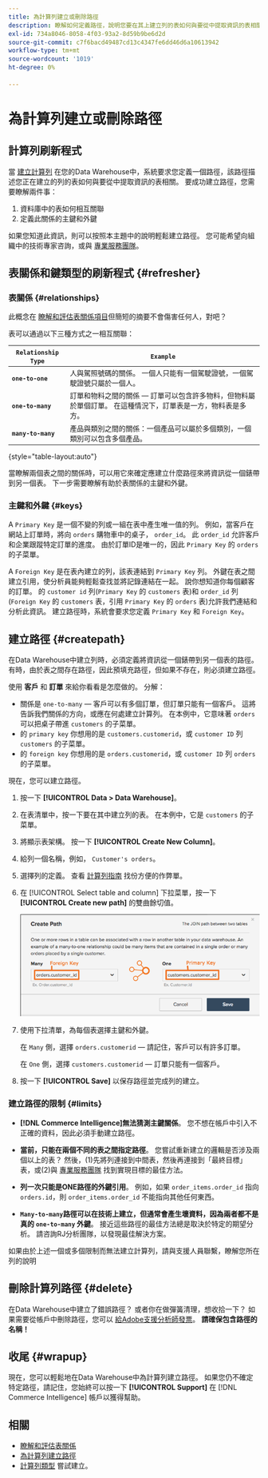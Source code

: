 ```yaml
---
title: 為計算列建立或刪除路徑
description: 瞭解如何定義路徑，說明您要在其上建立列的表如何與要從中提取資訊的表相關。
exl-id: 734a8046-8058-4f03-93a2-8d59b9be6d2d
source-git-commit: c7f6bacd49487cd13c4347fe6dd46d6a10613942
workflow-type: tm+mt
source-wordcount: '1019'
ht-degree: 0%

---
```


# 為計算列建立或刪除路徑

## 計算列刷新程式

當 [建立計算列](../data-warehouse-mgr/creating-calculated-columns.md) 在您的Data Warehouse中，系統要求您定義一個路徑，該路徑描述您正在建立的列的表如何與要從中提取資訊的表相關。 要成功建立路徑，您需要瞭解兩件事：

1. 資料庫中的表如何相互關聯
1. 定義此關係的主鍵和外鍵

如果您知道此資訊，則可以按照本主題中的說明輕鬆建立路徑。 您可能希望向組織中的技術專家咨詢，或與 [專業服務團隊](https://experienceleague.adobe.com/docs/commerce-knowledge-base/kb/troubleshooting/miscellaneous/mbi-service-policies.html)。

## 表關係和鍵類型的刷新程式 {#refresher}

### 表關係 {#relationships}

此概念在 [瞭解和評估表關係項目](../../data-analyst/data-warehouse-mgr/table-relationships.md)但簡短的摘要不會傷害任何人，對吧？

表可以通過以下三種方式之一相互關聯：

| **`Relationship Type`** | **`Example`** |
|-----|-----|
| **`one-to-one`** | 人與駕照號碼的關係。 一個人只能有一個駕駛證號，一個駕駛證號只屬於一個人。 |
| **`one-to-many`** | 訂單和物料之間的關係 — 訂單可以包含許多物料，但物料屬於單個訂單。 在這種情況下，訂單表是一方，物料表是多方。 |
| **`many-to-many`** | 產品與類別之間的關係：一個產品可以屬於多個類別，一個類別可以包含多個產品。 |

{style="table-layout:auto"}

當瞭解兩個表之間的關係時，可以用它來確定應建立什麼路徑來將資訊從一個錶帶到另一個表。 下一步需要瞭解有助於表關係的主鍵和外鍵。

### 主鍵和外鍵 {#keys}

A `Primary Key` 是一個不變的列或一組在表中產生唯一值的列。 例如，當客戶在網站上訂單時，將向 `orders` 購物車中的桌子， `order_id`。 此 `order_id` 允許客戶和企業跟蹤特定訂單的進度。 由於訂單ID是唯一的，因此 `Primary Key` 的 `orders` 的子菜單。

A `Foreign Key` 是在表內建立的列，該表連結到 `Primary Key` 列。 外鍵在表之間建立引用，使分析員能夠輕鬆查找並將記錄連結在一起。 說你想知道你每個顧客的訂單。 的 `customer id` 列(`Primary Key` 的 `customers` 表)和 `order_id` 列(`Foreign Key` 的 `customers` 表，引用 `Primary Key` 的 `orders` 表)允許我們連結和分析此資訊。 建立路徑時，系統會要求您定義 `Primary Key` 和 `Foreign Key`。

## 建立路徑 {#createpath}

在Data Warehouse中建立列時，必須定義將資訊從一個錶帶到另一個表的路徑。 有時，由於表之間存在路徑，因此預填充路徑，但如果不存在，則必須建立路徑。

使用 **客戶** 和 **訂單** 來給你看看是怎麼做的。 分解：

* 關係是 `one-to-many`  — 客戶可以有多個訂單，但訂單只能有一個客戶。 這將告訴我們關係的方向，或應在何處建立計算列。 在本例中，它意味著 `orders` 可以把桌子帶進 `customers` 的子菜單。
* 的 `primary key` 你想用的是 `customers.customerid`，或 `customer ID` 列 `customers` 的子菜單。
* 的 `foreign key` 你想用的是 `orders.customerid`，或 `customer ID` 列 `orders` 的子菜單。

現在，您可以建立路徑。

1. 按一下 **[!UICONTROL Data > Data Warehouse]**。
1. 在表清單中，按一下要在其中建立列的表。 在本例中，它是 `customers` 的子菜單。
1. 將顯示表架構。 按一下 **[!UICONTROL Create New Column]**。
1. 給列一個名稱，例如， `Customer's orders`。
1. 選擇列的定義。 查看 [計算列指南](../data-warehouse-mgr/creating-calculated-columns.md) 找份方便的作弊單。
1. 在 [!UICONTROL Select table and column] 下拉菜單，按一下 **[!UICONTROL Create new path]** 的雙曲餘切值。

   ![為計算列模式建立路徑](../../assets/Creating_Paths_modal.png)

1. 使用下拉清單，為每個表選擇主鍵和外鍵。

   在 `Many` 側，選擇 `orders.customerid`  — 請記住，客戶可以有許多訂單。

   在 `One` 側，選擇 `customers.customerid`  — 訂單只能有一個客戶。

1. 按一下 **[!UICONTROL Save]** 以保存路徑並完成列的建立。

### 建立路徑的限制 {#limits}

* **[!DNL Commerce Intelligence]無法猜測主鍵關係**。 您不想在帳戶中引入不正確的資料，因此必須手動建立路徑。

* **當前，只能在兩個不同的表之間指定路徑**。 您嘗試重新建立的邏輯是否涉及兩個以上的表？ 然後，(1)先將列連接到中間表，然後再連接到「最終目標」表，或(2)與 [專業服務團隊](https://experienceleague.adobe.com/docs/commerce-knowledge-base/kb/troubleshooting/miscellaneous/mbi-service-policies.html) 找到實現目標的最佳方法。

* **列一次只能是ONE路徑的外鍵引用**。 例如，如果 `order_items.order_id` 指向 `orders.id`，則 `order_items.order_id` 不能指向其他任何東西。

* **`Many-to-many`路徑可以在技術上建立，但通常會產生壞資料，因為兩者都不是真的 `one-to-many` 外鍵**。 接近這些路徑的最佳方法總是取決於特定的期望分析。 請咨詢RJ分析團隊，以發現最佳解決方案。

如果由於上述一個或多個限制而無法建立計算列，請與支援人員聯繫，瞭解您所在列的說明

## 刪除計算列路徑 {#delete}

在Data Warehouse中建立了錯誤路徑？ 或者你在做彈簧清理，想收拾一下？ 如果需要從帳戶中刪除路徑，您可以 [給Adobe支援分析師發票](../../guide-overview.md#Submitting-a-Support-Ticket)。 **請確保包含路徑的名稱！**

## 收尾 {#wrapup}

現在，您可以輕鬆地在Data Warehouse中為計算列建立路徑。 如果您仍不確定特定路徑，請記住，您始終可以按一下 **[!UICONTROL Support]** 在 [!DNL Commerce Intelligence] 帳戶以獲得幫助。

## 相關

* [瞭解和評估表關係](../data-warehouse-mgr/table-relationships.md)
* [為計算列建立路徑](../data-warehouse-mgr/create-paths-calc-columns.md)
* [計算列類型](../data-warehouse-mgr/calc-column-types.md) 嘗試建立。
